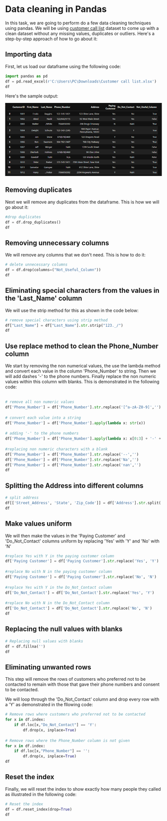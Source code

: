 # Data cleaning in Pandas

In this task, we are going to perform do a few data cleaning techniques using pandas. We will be using [customer call list](https://www.youtube.com/redirect?event=video_description&redir_token=QUFFLUhqbmlJMTZTTWZ6WExjTDA2aGdva1ZCTkFYSFFKQXxBQ3Jtc0ttNjdmcnJqU2RYUU1USVZRNDhlZnpxb2w4d3FQa2JORXc3VmZfd1NqemhmX1BiRnVCMmRKREtkRkg4eURHVGlQMDd0bGtJOGk0SnZyRjBYY29ROHhmSUVzWFJhTUVjalNPWEhxVk9IeDNhWkVFQ1UwZw&q=https%3A%2F%2Fgithub.com%2FAlexTheAnalyst%2FPandasYouTubeSeries%2Fblob%2Fmain%2FCustomer%2520Call%2520List.xlsx&v=bDhvCp3_lYw) dataset to come up with a clean dataset without any missing values, duplicates or outliers. Here's a step-by-step approach of how to go about it:

## Importing data

First, let us load our dataframe using the following code:

``` python
import pandas as pd
df = pd.read_excel(r'C:\Users\PC\Downloads\Customer call list.xlsx')
df
```

Here's the sample output:

![My Image](Images/code1.png)

## Removing duplicates

Next we will remove any duplicates from the dataframe. This is how we will go about it:

``` python
#drop duplicates
df = df.drop_duplicates()
df
```

## Removing unnecessary columns

We will remove any columns that we don't need. This is how to do it:

```python
# delete unnecessary columns
df = df.drop(columns=("Not_Useful_Column"))
df
```

## Eliminating special characters from the values in the 'Last_Name' column

We will use the strip method for this as shown in the code below:

```python
# remove special characters using strip method
df["Last_Name"] = df["Last_Name"].str.strip("123._/")
df
```

## Use replace method to clean the Phone_Number column

We start by removing the non numerical values, the use the lambda method and convert each value in the column 'Phone_Number' to string. Then we will add dashes '-' to the phone numbers. Finally replace the non numeric values within this column with blanks. This is demonstrated in the following code:

```python

# remove all non numeric values
df['Phone_Number'] = df['Phone_Number'].str.replace('[^a-zA-Z0-9]','')

# convert each value into a string
df['Phone_Number'] = df['Phone_Number'].apply(lambda x: str(x))

# adding '-' to the phone numbers
df['Phone_Number'] = df['Phone_Number'].apply(lambda x: x[0:3] + '-' + x[3:6] + '-' + x[6:10])

#replacing non numeric characters with a blank
df['Phone_Number'] = df['Phone_Number'].str.replace('--','')
df['Phone_Number'] = df['Phone_Number'].str.replace('Na','')
df['Phone_Number'] = df['Phone_Number'].str.replace('nan','')
df
```

## Splitting the Address into different columns

```python
# split address
df[['Street_Address', 'State', 'Zip_Code']] = df['Address'].str.split(',', 2, expand=True)
df
```

## Make values uniform

We will then make the values in the 'Paying Customer' and 'Do_Not_Contact' columns uniform by replacing 'Yes' with 'Y' and 'No' with 'N'

 ```python
 #replace Yes with Y in the paying customer column
df['Paying Customer'] = df['Paying Customer'].str.replace('Yes', 'Y')

#replace No with N in the paying customer column
df['Paying Customer'] = df['Paying Customer'].str.replace('No', 'N')

#replace Yes with Y in the Do_Not_Contact column
df['Do_Not_Contact'] = df['Do_Not_Contact'].str.replace('Yes', 'Y')

#replace No with N in the Do_Not_Contact column
df['Do_Not_Contact'] = df['Do_Not_Contact'].str.replace('No', 'N')
df
```

## Replacing the null values with blanks

```python
# Replacing null values with blanks
df = df.fillna('')
df
```

## Eliminating unwanted rows

This step will remove the rows of customers who preferred not to be contacted to remain with those that gave their phone numbers and consent to be contacted.

We will loop through the 'Do_Not_Contact' column and drop every row with a 'Y' as demonstrated in the fllowing code:

```python
# Remove rows where customers who preferred not to be contacted
for x in df.index:
    if df.loc[x,"Do_Not_Contact"] == 'Y':
        df.drop(x, inplace=True)

# Remove rows where the Phone_Number column is not given
for x in df.index:
    if df.loc[x,"Phone_Number"] == '':
        df.drop(x, inplace=True)
df
```

## Reset the index

Finally, we will reset the index to show exactly how many people they called as illustrated in the following code:

```python
# Reset the index
df = df.reset_index(drop=True)
df
```
